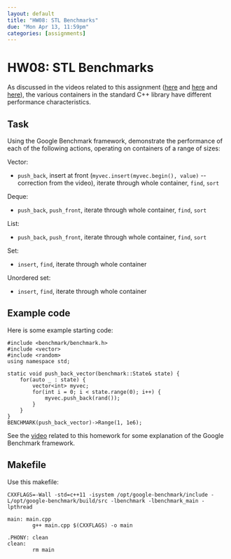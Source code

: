 ```yaml
---
layout: default
title: "HW08: STL Benchmarks"
due: "Mon Apr 13, 11:59pm"
categories: [assignments]
---
```


# HW08: STL Benchmarks

As discussed in the videos related to this assignment ([here](https://youtu.be/ViXI87a4gYo) and [here](https://youtu.be/v1JmGCd-1Xg) and [here](https://youtu.be/nSPb7AAAosQ)), the various containers in the standard C++ library have different performance characteristics.

## Task

Using the Google Benchmark framework, demonstrate the performance of each of the following actions, operating on containers of a range of sizes:

Vector:

- `push_back`, insert at front (`myvec.insert(myvec.begin(), value)` -- correction from the video), iterate through whole container, `find`, `sort`

Deque:

- `push_back`, `push_front`, iterate through whole container, `find`, `sort`

List:

- `push_back`, `push_front`, iterate through whole container, `find`, `sort`

Set:

- `insert`, `find`, iterate through whole container

Unordered set:

- `insert`, `find`, iterate through whole container

## Example code

Here is some example starting code:

```
#include <benchmark/benchmark.h>
#include <vector>
#include <random>
using namespace std;

static void push_back_vector(benchmark::State& state) {
    for(auto _ : state) {
        vector<int> myvec;
        for(int i = 0; i < state.range(0); i++) {
            myvec.push_back(rand());
        }
    }
}
BENCHMARK(push_back_vector)->Range(1, 1e6);
```

See the [video](https://youtu.be/nSPb7AAAosQ) related to this homework for some explanation of the Google Benchmark framework.

## Makefile

Use this makefile:

```
CXXFLAGS=-Wall -std=c++11 -isystem /opt/google-benchmark/include -L/opt/google-benchmark/build/src -lbenchmark -lbenchmark_main -lpthread

main: main.cpp
        g++ main.cpp $(CXXFLAGS) -o main

.PHONY: clean
clean:
        rm main
```

